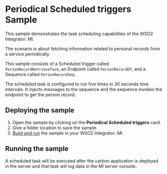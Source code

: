 # Periodical Scheduled triggers Sample

This sample demonstrates the task scheduling capabilities of the WSO2 Integrator: MI.

The scenario is about fetching information related to personal records from a service periodically.

This sample consists of a Scheduled trigger called `PersonRecordRetrieveTask`, an Endpoint called `PersonRecordEP`, and a Sequence called `PersonRecordSeq`.

The scheduled task is configured to run five times in 30 seconds time intervals. It injects messages to the sequence and the sequence invokes the endpoint to get the person record.

## Deploying the sample

1.  Open the sample by clicking on the **Periodical Scheduled triggers** card.
2.  Give a folder location to save the sample.
3.  [Build and run]({{base_path}}/develop/deploy-artifacts#build-and-run) the sample in your WSO2 Integrator: MI.

## Running the sample

A scheduled task will be executed after the carbon application is deployed in the server and that task will log data in the MI server console.
